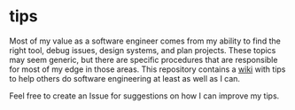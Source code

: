 # tips
Most of my value as a software engineer comes from my ability to find the right tool, debug issues, design systems, and plan projects. These topics may seem generic, but there are specific procedures that are responsible for most of my edge in those areas. This repository contains a [wiki](https://github.com/concavegit/tips/wiki) with tips to help others do software engineering at least as well as I can.

Feel free to create an Issue for suggestions on how I can improve my tips.
